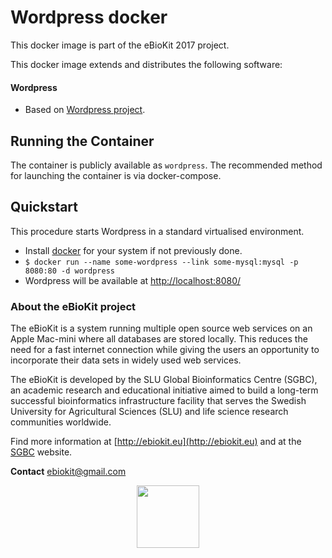 Wordpress docker
===================

This docker image is part of the eBioKit 2017 project.

This docker image extends and distributes the following software:

#### Wordpress

- Based on [Wordpress project](https://wordpress.org/).

## Running the Container

The container is publicly available as `wordpress`. The recommended method for launching the container is via docker-compose.

## Quickstart

This procedure starts Wordpress in a standard virtualised environment.

- Install [docker](https://docs.docker.com/engine/installation/) for your system if not previously done.
- `$ docker run --name some-wordpress --link some-mysql:mysql -p 8080:80 -d wordpress`
- Wordpress will be available at [http://localhost:8080/](http://localhost:8080/)

### About the eBioKit project

The eBioKit is a system running multiple open source web services on an Apple Mac-mini where all databases are stored locally.
This reduces the need for a fast internet connection while giving the users an opportunity to incorporate their data sets in widely used web services.

The eBioKit is developed by the SLU Global Bioinformatics Centre (SGBC), an academic research and educational initiative aimed to build a long-term successful bioinformatics infrastructure facility that serves the Swedish University for Agricultural Sciences (SLU) and life science research communities worldwide.

Find more information at [http://ebiokit.eu](http://ebiokit.eu)  and at the [SGBC](http://sgbc.slu.se/) website.

**Contact** [ebiokit@gmail.com](ebiokit@gmail.com)

<p style="text-align:center">
<img height=100 src="https://avatars0.githubusercontent.com/u/24695838?v=3&s=200">
</p>
